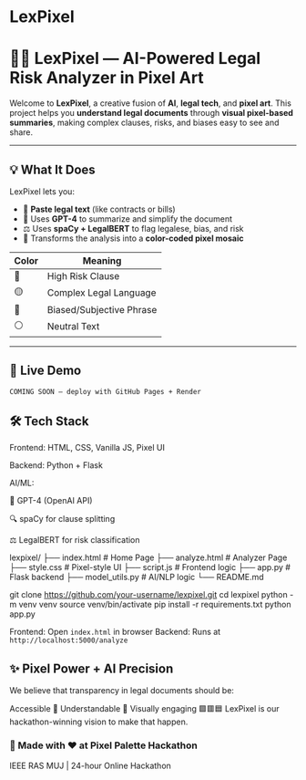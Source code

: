 # LexPixel
# 🧠🎨 LexPixel — AI-Powered Legal Risk Analyzer in Pixel Art

Welcome to **LexPixel**, a creative fusion of **AI**, **legal tech**, and **pixel art**. This project helps you **understand legal documents** through **visual pixel-based summaries**, making complex clauses, risks, and biases easy to see and share.

---

## 💡 What It Does

LexPixel lets you:
- 📝 **Paste legal text** (like contracts or bills)
- 🤖 Uses **GPT-4** to summarize and simplify the document
- ⚖️ Uses **spaCy + LegalBERT** to flag legalese, bias, and risk
- 🧱 Transforms the analysis into a **color-coded pixel mosaic**

| Color | Meaning                  |
|-------|--------------------------|
| 🔴    | High Risk Clause         |
| 🟡    | Complex Legal Language   |
| 🔵    | Biased/Subjective Phrase |
| ⚪    | Neutral Text             |

---

## 🚀 Live Demo

```bash
COMING SOON — deploy with GitHub Pages + Render
```
## 🛠️ Tech Stack
Frontend: HTML, CSS, Vanilla JS, Pixel UI

Backend: Python + Flask

AI/ML:

🔗 GPT-4 (OpenAI API)

🔍 spaCy for clause splitting

⚖️ LegalBERT for risk classification

lexpixel/
├── index.html         # Home Page
├── analyze.html       # Analyzer Page
├── style.css          # Pixel-style UI
├── script.js          # Frontend logic
├── app.py             # Flask backend
├── model_utils.py     # AI/NLP logic
└── README.md

git clone https://github.com/your-username/lexpixel.git
cd lexpixel
python -m venv venv
source venv/bin/activate
pip install -r requirements.txt
python app.py

Frontend: Open `index.html` in browser
Backend: Runs at `http://localhost:5000/analyze`

## ✨ Pixel Power + AI Precision
We believe that transparency in legal documents should be:

Accessible 🧠
Understandable 💬
Visually engaging 🟪🟥🟦
LexPixel is our hackathon-winning vision to make that happen.

### 🙌 Made with ❤️ at Pixel Palette Hackathon
IEEE RAS MUJ | 24-hour Online Hackathon
